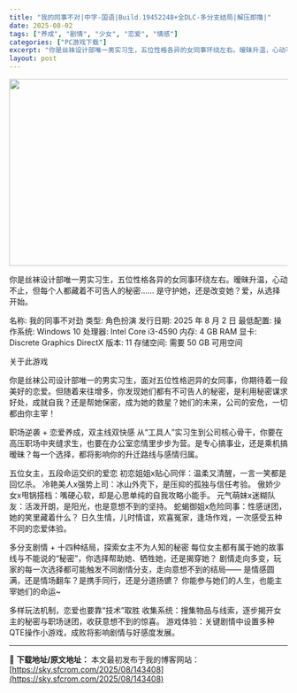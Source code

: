 ```yaml
---
title: "我的同事不对|中字-国语|Build.19452248+全DLC-多分支结局|解压即撸|"
date: 2025-08-02
tags: ["养成", "剧情", "少女", "恋爱", "情感"]
categories: ["PC游戏下载"]
excerpt: "你是丝袜设计部唯一男实习生，五位性格各异的女同事环绕左右。暧昧升温，心动不止，但每个人都藏着不可告人的秘密…… 是守护她，还是改变她？爱，从选择开始。 名称: 我的同事不对劲 类型: 角色扮演 发行日期: 2025 年 8 月 2 日 最低配置: 操作系统: Windows 10 处理器: Inte&hellip;"
layout: post
---
```


<img class="aligncenter size-full wp-image-143409" src="https://sky.sfcrom.com/wp-content/uploads/2025/08/2025080208330010.webp" alt="" width="600" height="338" />

你是丝袜设计部唯一男实习生，五位性格各异的女同事环绕左右。暧昧升温，心动不止，但每个人都藏着不可告人的秘密…… 是守护她，还是改变她？爱，从选择开始。

名称: 我的同事不对劲
类型: 角色扮演
发行日期: 2025 年 8 月 2 日
最低配置:
操作系统: Windows 10
处理器: Intel Core i3-4590
内存: 4 GB RAM
显卡: Discrete Graphics
DirectX 版本: 11
存储空间: 需要 50 GB 可用空间

关于此游戏

你是丝袜公司设计部唯一的男实习生，面对五位性格迥异的女同事，你期待着一段美好的恋爱。但随着来往增多，你发现她们都有不可告人的秘密，是利用秘密谋求好处，成就自我？还是帮她保密，成为她的救星？她们的未来，公司的安危，一切都由你主宰！

职场逆袭 + 恋爱养成，双主线双快感
从“工具人”实习生到公司核心骨干，你要在高压职场中夹缝求生，也要在办公室恋情里步步为营。是专心搞事业，还是乘机搞暧昧？每一个选择，都将影响你的升迁路线与感情归属。

五位女主，五段命运交织的爱恋
初恋姐姐x贴心同伴：温柔又清醒，一言一笑都是回忆杀。
冷艳美人x强势上司：冰山外壳下，是压抑的孤独与信任考验。
傲娇少女x甩锅搭档：嘴硬心软，却是心思单纯的自我攻略小能手。
元气萌妹x迷糊队友：活泼开朗，是阳光，也是意想不到的坚持。
蛇蝎御姐x危险同事：性感谜团，她的笑里藏着什么？
日久生情，儿时情谊，欢喜冤家，逢场作戏，一次感受五种不同的恋爱体验。

多分支剧情 + 十四种结局，探索女主不为人知的秘密
每位女主都有属于她的故事线与不能说的“秘密”，你选择帮助她、牺牲她，还是揭穿她？
剧情走向多变，玩家的每一次选择都可能触发不同剧情分支，走向意想不到的结局——
是情感圆满，还是情场翻车？是携手同行，还是分道扬镳？
你能参与她们的人生，也能主宰她们的命运~

多样玩法机制，恋爱也要靠“技术”取胜
收集系统：搜集物品与线索，逐步揭开女主的秘密与职场谜团，收获意想不到的惊喜。
游戏体验：关键剧情中设置多种QTE操作小游戏，成败将影响剧情与好感度发展。

---
📖 **下载地址/原文地址：** 本文最初发布于我的博客网站：[https://sky.sfcrom.com/2025/08/143408](https://sky.sfcrom.com/2025/08/143408)
